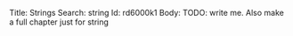 Title: Strings
Search: string
Id: rd6000k1
Body:
TODO: write me. Also make a full chapter just for string
